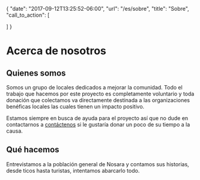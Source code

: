 {
  "date": "2017-09-12T13:25:52-06:00",
  "url": "/es/sobre",
  "title": "Sobre",
  "call_to_action": [

  ]
}
# Acerca de nosotros
## Quienes somos
Somos un grupo de locales dedicados a mejorar la comunidad. Todo el trabajo que hacemos por este proyecto es completamente voluntario y toda donación que colectamos va directamente destinada a las organizaciones benéficas locales las cuales tienen un impacto positivo.

Estamos siempre en busca de ayuda para el proyecto así que no dude en contactarnos a <a href="/es/voluntario">contáctenos</a> si le gustaría donar un poco de su tiempo a la causa.

## Qué hacemos
Entrevistamos a la población general de Nosara y contamos sus historias, desde ticos hasta turistas, intentamos abarcarlo todo.